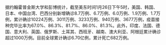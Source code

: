 据约翰霍普金斯大学和彭博统计，截至美东时间1月26日下午5时，美国、韩国、日本、中国台湾、巴西分别新增确诊8.7万例、6.7万例、6.0万例、1.9万例、1.7万例，累计确诊10224万例、3011万例、3233万例、940万例、3677万例，疫苗接种完毕比率为67.0%、86.3%、81.7%、86.0%、81.3%。此外，印度、法国、德国、意大利、英国、俄罗斯、土耳其、西班牙、越南、澳大利亚、阿根廷累计确诊超过1000万例。目前全球累计确诊6.70亿例，累计死亡682万例。